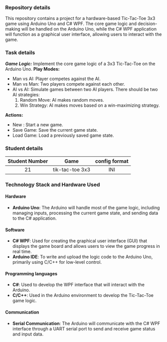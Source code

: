 ### Repository details
This repository contains a project for a hardware-based Tic-Tac-Toe 3x3 game using Arduino Uno and C# WPF. The core game logic and decision-making will be handled on the Arduino Uno, while the C# WPF application will function as a graphical user interface, allowing users to interact with the game.

### Task details
***Game Logic:*** Implement the core game logic of a 3x3 Tic-Tac-Toe on the Arduino Uno.
**Play Modes:**
* Man vs AI: Player competes against the AI.
* Man vs Man: Two players compete against each other.
* AI vs AI: Simulate games between two AI players. There should be two AI strategies:
    1. Random Move: AI makes random moves.
    2. Win Strategy: AI makes moves based on a win-maximizing strategy. 
 
**Actions:**
* New : Start a new game.
* Save Game: Save the current game state.
* Load Game: Load a previously saved game state.


### Student details

| Student Number | Game             | config format                          |
|:---------------:|:------------------:|:-----------------------------:|
| 21   | tik-tac-toe 3x3   | INI     |

### Technology Stack and Hardware Used

#### Hardware
- **Arduino Uno**: The Arduino will handle most of the game logic, including managing inputs, processing the current game state, and sending data to the C# application.

#### Software
- **C# WPF**: Used for creating the graphical user interface (GUI) that displays the game board and allows users to view the game progress in real time.
- **Arduino IDE**: To write and upload the logic code to the Arduino Uno, primarily using C/C++ for low-level control.
#### Programming languages
- **C#**: Used to develop the WPF interface that will interact with the Arduino.
- **C/C++**: Used in the Arduino environment to develop the Tic-Tac-Toe game logic.
#### Communication
- **Serial Communication**: The Arduino will communicate with the C# WPF interface through a UART serial port to send and receive game status and input data.
